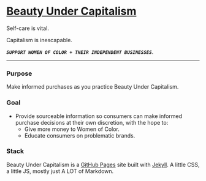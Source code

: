 # [Beauty Under Capitalism](https://beautyundercapitalism.com)

Self-care is vital.

Capitalism is inescapable.

**_`SUPPORT WOMEN OF COLOR + THEIR INDEPENDENT BUSINESSES`_**.

---

### Purpose
Make informed purchases as you practice Beauty Under Capitalism.

### Goal
* Provide sourceable information so consumers can make informed purchase decisions at their own discretion, with the hope to:
  * Give more money to Women of Color.
  * Educate consumers on problematic brands.

### Stack
Beauty Under Capitalism is a [GitHub Pages](https://github.com/github/pages-gem) site built with [Jekyll](https://github.com/jekyll/jekyll). A little CSS, a little JS, mostly just A LOT of Markdown.
